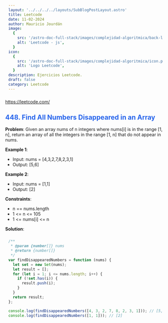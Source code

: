 ```yaml
---
layout: '../../../../layouts/SubBlogPostLayout.astro'
title: Leetcode
date: 11-02-2024
author: Mauricio Jourdán
image:
  {
    src: '/astro-doc-full-stack/images/complejidad-algoritmica/back-leetcode.png',
    alt: 'Leetcode - js',
  }
icon:
  {
    src: '/astro-doc-full-stack/images/complejidad-algoritmica/icon.png',
    alt: 'Logo Leetcode',
  }
description: Ejercicios Leetcode.
draft: false
category: Leetcode
---
```


https://leetcode.com/

## 448. Find All Numbers Disappeared in an Array

**Problem**: Given an array nums of n integers where nums[i] is in the range [1, n], return an array of all the integers in the range [1, n] that do not appear in nums.

**Example 1**:

- Input: nums = [4,3,2,7,8,2,3,1]
- Output: [5,6]

**Example 2**:

- Input: nums = [1,1]
- Output: [2]

**Constraints**:

- n == nums.length
- 1 <= n <= 105
- 1 <= nums[i] <= n

**Solution**:

```js
/**
 * @param {number[]} nums
 * @return {number[]}
 */
var findDisappearedNumbers = function (nums) {
  let set = new Set(nums);
  let result = [];
  for (let i = 1; i <= nums.length; i++) {
    if (!set.has(i)) {
      result.push(i);
    }
  }
  return result;
};

console.log(findDisappearedNumbers([4, 3, 2, 7, 8, 2, 3, 1])); // [5,6]
console.log(findDisappearedNumbers([1, 1])); // [2]
```

<style>
  h1 { color: #713f12; }
  h2 { color: #2563eb; }
  h3 { color: #a855f7; }
  img {
    width: 100%;
    height: 100%;
    object-fit: cover;
  }
  pre {
    padding: 10px;
  }
</style>
